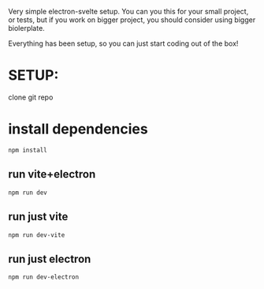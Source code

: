 Very simple electron-svelte setup. You can you this for your small project, or tests, but if you work on bigger project, you should consider using bigger biolerplate.

Everything has been setup, so you can just start coding out of the box!

# SETUP:

clone git repo
# install dependencies
```
npm install
```

## run vite+electron
```
npm run dev
```

## run just vite
```
npm run dev-vite
```

## run just electron
```
npm run dev-electron
```

